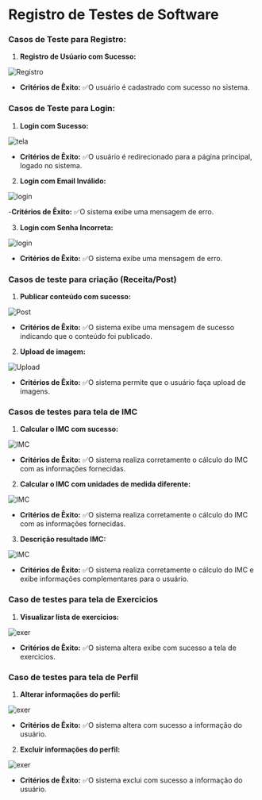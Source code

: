 # Registro de Testes de Software


### Casos de Teste para Registro:

1. **Registro de Usúario com Sucesso:**

![Registro](https://github.com/ICEI-PUC-Minas-PMV-ADS/pmv-ads-2024-1-e3-proj-mov-t6-pmv-ads-2024-1-e3-proj-fitfocus/blob/fd48a44436d02a02d733d17669a1b800702a96f1/docs/img/registroPerfil.png)

   - **Critérios de Êxito:**
	✅O usuário é cadastrado com sucesso no sistema.
     


### Casos de Teste para Login:

1. **Login com Sucesso:**

![tela](https://github.com/ICEI-PUC-Minas-PMV-ADS/pmv-ads-2024-1-e3-proj-mov-t6-pmv-ads-2024-1-e3-proj-fitfocus/blob/93dfc51d1073c5b62111fe1c9df7f701c9f07504/docs/img/telaInicial.png)
   - **Critérios de Êxito:** 
   ✅O usuário é redirecionado para a página principal, logado no sistema.

2. **Login com Email Inválido:**

![login](https://github.com/ICEI-PUC-Minas-PMV-ADS/pmv-ads-2024-1-e3-proj-mov-t6-pmv-ads-2024-1-e3-proj-fitfocus/blob/24d450076d28ed1d0923ec22fe61829f6b273ab7/docs/img/erroLogin2.png)

   -**Critérios de Êxito:**
	✅O sistema exibe uma mensagem de erro.

3. **Login com Senha Incorreta:**

![login](https://github.com/ICEI-PUC-Minas-PMV-ADS/pmv-ads-2024-1-e3-proj-mov-t6-pmv-ads-2024-1-e3-proj-fitfocus/blob/fd48a44436d02a02d733d17669a1b800702a96f1/docs/img/erroLogin.png)

   - **Critérios de Êxito:**
	✅O sistema exibe uma mensagem de erro.


### Casos de teste para criação (Receita/Post)

1. **Publicar conteúdo com sucesso:**

![Post](https://github.com/ICEI-PUC-Minas-PMV-ADS/pmv-ads-2024-1-e3-proj-mov-t6-pmv-ads-2024-1-e3-proj-fitfocus/blob/fd48a44436d02a02d733d17669a1b800702a96f1/docs/img/postSucesso.png)

   - **Critérios de Êxito:** 
	✅O sistema exibe uma mensagem de sucesso indicando que o conteúdo foi publicado.


2. **Upload de imagem:**

![Upload](https://github.com/ICEI-PUC-Minas-PMV-ADS/pmv-ads-2024-1-e3-proj-mov-t6-pmv-ads-2024-1-e3-proj-fitfocus/blob/fd48a44436d02a02d733d17669a1b800702a96f1/docs/img/uploadIMG.png)

   - **Critérios de Êxito:** 
	✅O sistema permite que o usuário faça upload de imagens.


### Casos de testes para tela de IMC

1. **Calcular o IMC com sucesso:**

![IMC](https://github.com/ICEI-PUC-Minas-PMV-ADS/pmv-ads-2024-1-e3-proj-mov-t6-pmv-ads-2024-1-e3-proj-fitfocus/blob/fd48a44436d02a02d733d17669a1b800702a96f1/docs/img/imc.png)
    
   - **Critérios de Êxito:** 
	✅O sistema realiza corretamente o cálculo do IMC com as informações fornecidas.

2. **Calcular o IMC com unidades de medida diferente:**

![IMC](https://github.com/ICEI-PUC-Minas-PMV-ADS/pmv-ads-2024-1-e3-proj-mov-t6-pmv-ads-2024-1-e3-proj-fitfocus/blob/fd48a44436d02a02d733d17669a1b800702a96f1/docs/img/imcMedidasDif.png)

   - **Critérios de Êxito:**
	✅O sistema realiza corretamente o cálculo do IMC com as informações fornecidas.

3. **Descrição resultado IMC:**

![IMC](https://github.com/ICEI-PUC-Minas-PMV-ADS/pmv-ads-2024-1-e3-proj-mov-t6-pmv-ads-2024-1-e3-proj-fitfocus/blob/fd48a44436d02a02d733d17669a1b800702a96f1/docs/img/imcDetalhes.png)

   - **Critérios de Êxito:**
	✅O sistema realiza corretamente o cálculo do IMC e exibe informações complementares para o usuário.

### Caso de testes para tela de Exercicios

1. **Visualizar lista de exercicios:**

 ![exer](https://github.com/ICEI-PUC-Minas-PMV-ADS/pmv-ads-2024-1-e3-proj-mov-t6-pmv-ads-2024-1-e3-proj-fitfocus/blob/fd48a44436d02a02d733d17669a1b800702a96f1/docs/img/exercicios.png)

   - **Critérios de Êxito:**
	✅O sistema altera exibe com sucesso a tela de exercicios.


### Caso de testes para tela de Perfil

1. **Alterar informações do perfil:**

![exer](https://github.com/ICEI-PUC-Minas-PMV-ADS/pmv-ads-2024-1-e3-proj-mov-t6-pmv-ads-2024-1-e3-proj-fitfocus/blob/c80712c5ad3aff13f6facf61ee37a4c841162219/docs/img/attPerfil.png)
   - **Critérios de Êxito:**
	✅O sistema altera com sucesso a informação do usuário.

2. **Excluir informações do perfil:**

![exer](https://github.com/ICEI-PUC-Minas-PMV-ADS/pmv-ads-2024-1-e3-proj-mov-t6-pmv-ads-2024-1-e3-proj-fitfocus/blob/93dfc51d1073c5b62111fe1c9df7f701c9f07504/docs/img/perfil.png)
   - **Critérios de Êxito:**
	✅O sistema exclui com sucesso a informação do usuário.
